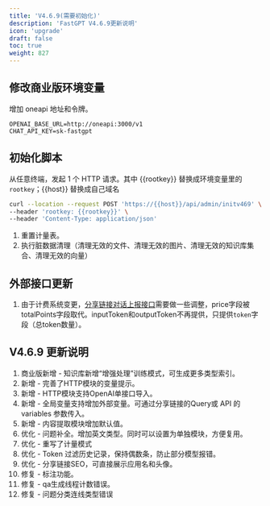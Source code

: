 ```yaml
---
title: 'V4.6.9(需要初始化)'
description: 'FastGPT V4.6.9更新说明'
icon: 'upgrade'
draft: false
toc: true
weight: 827
---
```


## 修改商业版环境变量

增加 oneapi 地址和令牌。

```
OPENAI_BASE_URL=http://oneapi:3000/v1
CHAT_API_KEY=sk-fastgpt
```

## 初始化脚本

从任意终端，发起 1 个 HTTP 请求。其中 {{rootkey}} 替换成环境变量里的 `rootkey`；{{host}} 替换成自己域名

```bash
curl --location --request POST 'https://{{host}}/api/admin/initv469' \
--header 'rootkey: {{rootkey}}' \
--header 'Content-Type: application/json'
```

1. 重置计量表。
2. 执行脏数据清理（清理无效的文件、清理无效的图片、清理无效的知识库集合、清理无效的向量）

## 外部接口更新

1. 由于计费系统变更，[分享链接对话上报接口](/docs/development/openapi/share/#5-编写对话结果上报接口可选)需要做一些调整，price字段被totalPoints字段取代。inputToken和outputToken不再提供，只提供`token`字段（总token数量）。

## V4.6.9 更新说明

1. 商业版新增 - 知识库新增“增强处理”训练模式，可生成更多类型索引。
2. 新增 - 完善了HTTP模块的变量提示。
3. 新增 - HTTP模块支持OpenAI单接口导入。
4. 新增 - 全局变量支持增加外部变量。可通过分享链接的Query或 API 的 variables 参数传入。
5. 新增 - 内容提取模块增加默认值。
6. 优化 - 问题补全。增加英文类型。同时可以设置为单独模块，方便复用。
7. 优化 - 重写了计量模式
8. 优化 - Token 过滤历史记录，保持偶数条，防止部分模型报错。
9. 优化 - 分享链接SEO，可直接展示应用名和头像。
10. 修复 - 标注功能。
11. 修复 - qa生成线程计数错误。
12. 修复 - 问题分类连线类型错误
